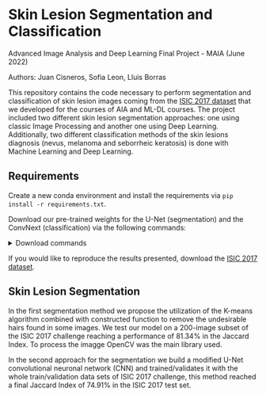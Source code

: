 # Skin Lesion Segmentation and Classification
Advanced Image Analysis and  Deep Learning Final Project - MAIA (June 2022)

Authors: Juan Cisneros, Sofia Leon, Lluis Borras


This repository contains the code necessary to perform segmentation and classification of skin lesion images coming from the [ISIC 2017 dataset](https://challenge.isic-archive.com/data/#2017) that we developed for the courses of AIA and ML-DL courses.
The project included two different skin lesion segmentation approaches: one using classic Image Processing and another one using Deep
Learning. Additionally, two different classification methods of the skin lesions diagnosis (nevus, melanoma and seborrheic keratosis) is done with Machine
Learning and Deep Learning. 


## Requirements

Create a new conda environment and install the requirements via `pip install -r requirements.txt`.

Download our pre-trained weights for the U-Net (segmentation) and the ConvNext (classification) via the following commands:

<details>
<summary>
Download commands
</summary>

```
mkdir checkpoints
cd checkpoints
gdown 1IrG3V-Fc9oXTQEo2Wf0OQq_x2bPWZ_FH
gdown 1pM8GtUysfSQJOcCPIHw-kI9BbQD_FdLg
```
</details>

If you would like to reproduce the results presented, download the [ISIC 2017 dataset](https://challenge.isic-archive.com/data/#2017).

## Skin Lesion Segmentation 

In the first segmentation method we propose the utilization of the K-means algorithm combined with constructed function to remove the undesirable hairs found in some images. We test our model on a 200-image subset of the ISIC 2017 challenge reaching a performance of 81.34% in the Jaccard Index. To process the imagge OpenCV was the main library used. 

In the second approach for the segmentation we build a modified U-Net convolutional neuronal network (CNN) and trained/validates it with the whole train/validation data sets of ISIC 2017 challenge, this method reached a final Jaccard Index of 74.91% in the ISIC 2017 test set.

